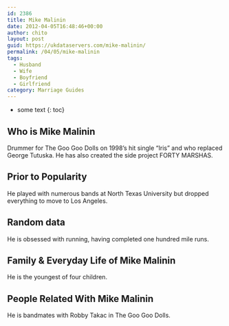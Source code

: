 ```yaml
---
id: 2386
title: Mike Malinin
date: 2012-04-05T16:48:46+00:00
author: chito
layout: post
guid: https://ukdataservers.com/mike-malinin/
permalink: /04/05/mike-malinin
tags:
  - Husband
  - Wife
  - Boyfriend
  - Girlfriend
category: Marriage Guides
---
```


* some text
{: toc}
          
          
## Who is  Mike Malinin
                  
                  
                  
Drummer for The Goo Goo Dolls on 1998&#8217;s hit single &#8220;Iris&#8221; and who replaced George Tutuska. He has also created the side project FORTY MARSHAS.
                  
                
                
                
## Prior to Popularity 
                  
                  
                  
He played with numerous bands at North Texas University but dropped everything to move to Los Angeles.
                  
                
                
                
## Random data 
                  
                  
                  
He is obsessed with running, having completed one hundred mile runs.
                  
                
                
                
## Family & Everyday Life of Mike Malinin
                  
                  
                  
He is the youngest of four children.
                  
                
                
                
## People Related With  Mike Malinin
                  
                  
                  
He is bandmates with Robby Takac in The Goo Goo Dolls.
                  
                
              
            
          
          
          
    
    
  
